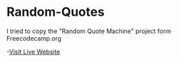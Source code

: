 # Random-Quotes
I tried to copy the "Random Quote Machine" project form Freecodecamp.org

-[Visit Live Website](https://codesandbox.io/s/github/comendrun/random-quotes)
